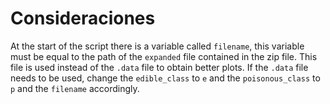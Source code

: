 # Consideraciones
At the start of the script there is a variable called `filename`, this variable must be equal to the path of the `expanded` file contained in the zip file. This file is used instead of the `.data` file to obtain better plots. If the `.data` file needs to be used, change the `edible_class` to `e` and the `poisonous_class` to `p` and the `filename` accordingly.
